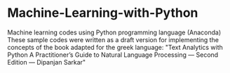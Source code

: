 # Machine-Learning-with-Python
Machine learning codes using Python programming language (Anaconda)
These sample codes were written as a draft version for implementing the concepts of the book adapted for the greek language: "Text Analytics with Python A Practitioner’s Guide to Natural Language Processing — Second Edition — Dipanjan Sarkar"

